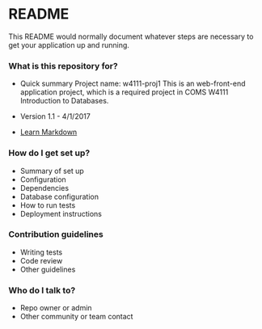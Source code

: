 # README #

This README would normally document whatever steps are necessary to get your application up and running.

### What is this repository for? ###

* Quick summary
Project name: w4111-proj1
This is an web-front-end application project, which is a required project in COMS W4111 Introduction to Databases.

* Version
1.1 - 4/1/2017

* [Learn Markdown](https://bitbucket.org/tutorials/markdowndemo)

### How do I get set up? ###

* Summary of set up
* Configuration
* Dependencies
* Database configuration
* How to run tests
* Deployment instructions

### Contribution guidelines ###

* Writing tests
* Code review
* Other guidelines

### Who do I talk to? ###

* Repo owner or admin
* Other community or team contact